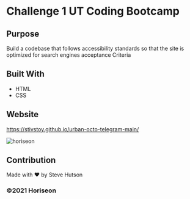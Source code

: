 # Challenge 1 UT Coding Bootcamp

## Purpose
Build a codebase that follows accessibility standards
so that the site is optimized for search engines
acceptance Criteria

## Built With
* HTML
* CSS

## Website
https://stivstoy.github.io/urban-octo-telegram-main/

![horiseon](https://user-images.githubusercontent.com/87504797/128964481-abcf3630-6ba5-4d15-8f06-786ccf31327f.jpg)

## Contribution
Made with ❤️ by Steve Hutson

### ©️2021 Horiseon
